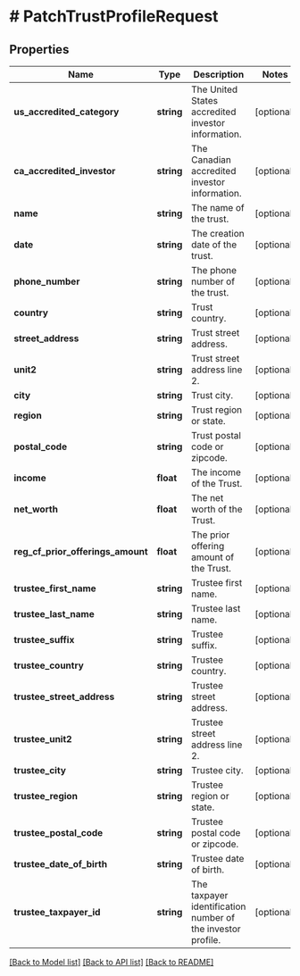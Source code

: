 # # PatchTrustProfileRequest

## Properties

Name | Type | Description | Notes
------------ | ------------- | ------------- | -------------
**us_accredited_category** | **string** | The United States accredited investor information. | [optional]
**ca_accredited_investor** | **string** | The Canadian accredited investor information. | [optional]
**name** | **string** | The name of the trust. | [optional]
**date** | **string** | The creation date of the trust. | [optional]
**phone_number** | **string** | The phone number of the trust. | [optional]
**country** | **string** | Trust country. | [optional]
**street_address** | **string** | Trust street address. | [optional]
**unit2** | **string** | Trust street address line 2. | [optional]
**city** | **string** | Trust city. | [optional]
**region** | **string** | Trust region or state. | [optional]
**postal_code** | **string** | Trust postal code or zipcode. | [optional]
**income** | **float** | The income of the Trust. | [optional]
**net_worth** | **float** | The net worth of the Trust. | [optional]
**reg_cf_prior_offerings_amount** | **float** | The prior offering amount of the Trust. | [optional]
**trustee_first_name** | **string** | Trustee first name. | [optional]
**trustee_last_name** | **string** | Trustee last name. | [optional]
**trustee_suffix** | **string** | Trustee suffix. | [optional]
**trustee_country** | **string** | Trustee country. | [optional]
**trustee_street_address** | **string** | Trustee street address. | [optional]
**trustee_unit2** | **string** | Trustee street address line 2. | [optional]
**trustee_city** | **string** | Trustee city. | [optional]
**trustee_region** | **string** | Trustee region or state. | [optional]
**trustee_postal_code** | **string** | Trustee postal code or zipcode. | [optional]
**trustee_date_of_birth** | **string** | Trustee date of birth. | [optional]
**trustee_taxpayer_id** | **string** | The taxpayer identification number of the investor profile. | [optional]

[[Back to Model list]](../../README.md#models) [[Back to API list]](../../README.md#endpoints) [[Back to README]](../../README.md)
